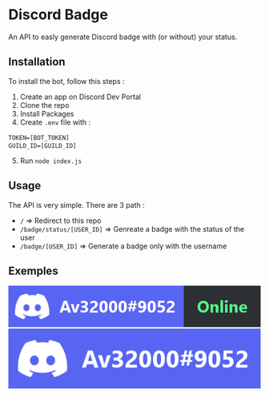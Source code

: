 # Discord Badge

An API to easly generate Discord badge with (or without) your status.

## Installation

To install the bot, follow this steps :

1. Create an app on Discord Dev Portal
2. Clone the repo
3. Install Packages
4. Create `.env` file with :
```
TOKEN=[BOT_TOKEN]
GUILD_ID=[GUILD_ID]
```
5. Run `node index.js`

## Usage
The API is very simple. There are 3 path :
- `/` => Redirect to this repo
- `/badge/status/[USER_ID]` => Genreate a badge with the status of the user
- `/badge/[USER_ID]` => Generate a badge only with the username

## Exemples
![Username_Status](https://raw.githubusercontent.com/Av32000/Discord-Badge/main/src/Status.png)
![Username](https://raw.githubusercontent.com/Av32000/Discord-Badge/main/src/User.png)
